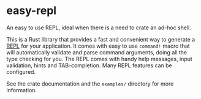 # easy-repl

An easy to use REPL, ideal when there is a need to crate an ad-hoc shell.

This is a Rust library that provides a fast and convenient way to generate a
[REPL](https://en.wikipedia.org/wiki/Read%E2%80%93eval%E2%80%93print_loop)
for your application. It comes with easy to use `command!` macro that
will automatically validate and parse command arguments, doing all the type
checking for you. The REPL comes with handy help messages, input validation,
hints and TAB-completion. Many REPL features can be configured.

See the crate documentation and the `examples/` directory for more information.
